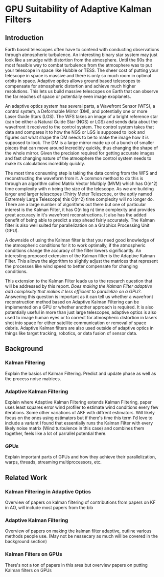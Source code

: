 # GPU Suitability of Adaptive Kalman Filters
## Introduction
Earth based telescopes often have to contend with conducting observations through atmospheric turbulence. An interesting binary star system may just look like a smudge with distortion from the atmosphere. Until the 90s the most feasible way to combat turbulence from the atmosphere was to put your telescope in space like Hubble or TESS. The sheer cost of putting your telescope in space is massive and there is only so much room in optimal orbits in space. Adaptive optics allows ground based telescopes to compensate for atmospheric distortion and achieve much higher resolutions. This lets us build massive telescopes on Earth that can observe the far reaches of space or potentially even image exoplanets. 

An adaptive optics system has several parts, a Wavefront Sensor (WFS), a control system, a Deformable Mirror (DM), and potentially one or more Laser Guide Stars (LGS). The WFS takes an image of a bright reference star (can be either a Natural Guide Star (NGS) or LGS) and sends data about the wavefront it received to the control system. The control system takes that data and compares it to how the NGS or LGS is supposed to look and figures out what shape the DM needs to be to make the image how it is supposed to look. The DM is a large mirror made up of a bunch of smaller pieces that can move around incredibly quickly, thus changing the shape of the whole mirror. Given the precision required for getting accurate images and fast changing nature of the atmosphere the control system needs to make its calculations incredibly quickly. 

The most time consuming step is taking the data coming from the WFS and reconstructing the waveform from it. A common method to do this is through an algorithm called Matrix Vector Multiply (MVM) which has O(n^2) time complexity with n being the size of the telescope. As we are building larger and larger telescopes (Thirty Meter Telescope, or the aptly named Extremely Large Telescope) this O(n^2) time complexity will no longer do. There are a large number of algorithms out there but one of particular interest is the Kalman Filter, it has O(n log n) time complexity and provides great accuracy in it's wavefront reconstructions. It also has the added benefit of being able to predict a step ahead fairly accurately. The Kalman filter is also well suited for parallelization on a Graphics Processing Unit (GPU).

A downside of using the Kalman filter is that you need good knowledge of the atmospheric conditions for it to work optimally, if the atmospheric conditions change the accuracy of the filter lowers significantly. An interesting proposed extension of the Kalman filter is the Adaptive Kalman Filter. This allows the algorithm to slightly adjust the matrices that represent the processes like wind speed to better compensate for changing conditions.

This extension to the Kalman Filter leads us to the research question that will be addressed by this report. *Does making the Kalman Filter adaptive add complexity that makes it less efficient to parallelize on a GPU?*. Answering this question is important as it can tell us whether a wavefront reconstruction method based on Adaptive Kalman Filtering can be implemented on a GPU or whether another approach is required. It is also potentially useful in more than just large telescopes, adaptive optics is also used to image human eyes or to correct for atmospheric distortion in lasers shot into space for either satellite communication or removal of space debris. Adaptive Kalman filters are also used outside of adaptive optics in things like target tracking, robotics, or data fusion of sensor data.

## Background
### Kalman Filtering
Explain the basics of Kalman Filtering. Predict and update phase as well as the process noise matrices.
### Adaptive Kalman Filtering
Explain where Adaptive Kalman Filtering extends Kalman Filtering, paper uses least squares error wind profiler to estimate wind conditions every few iterations. Some other variations of AKF with diffrent estimators. Will likely focus on the ones using estimators but if there's time this term I'd love to include a variant I found that essentially runs the Kalman Filter with every likely noise matrix (Wind turbulence in this case) and combines them together, feels like a lot of parrallel potential there.
### GPUs
Explain important parts of GPUs and how they achieve their parallelization, warps, threads, streaming multiprocessors, etc.

## Related Work
### Kalman Filtering in Adaptive Optics
Overview of papers on kalman filtering of contributions from papers on KF in AO, will include most papers from the bib
### Adaptive Kalman Filtering
Overview of papers on making the kalman filter adaptive, outline various methods people use. (May not be nessecary as much will be covered in the background section)
### Kalman Filters on GPUs
There's not a ton of papers in this area but overview papers on putting Kalman filters on GPUs

